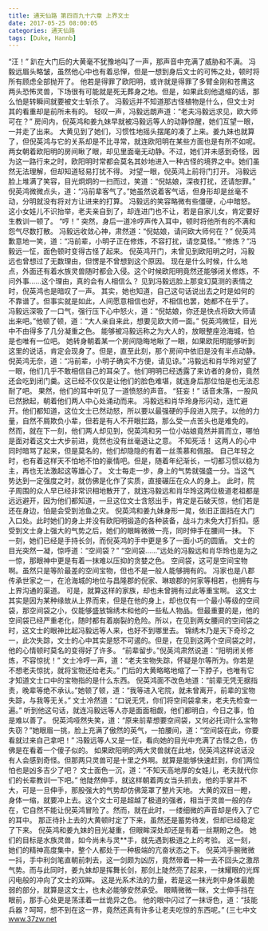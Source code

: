 ```yaml
---
title: 通天仙路 第四百九十六章 上界文士
date: 2017-05-25 08:00:05
categories: 通天仙路
tags: [Duke, Hannb]
---
```


“汪！”
趴在大门后的大黄毫不犹豫地叫了一声，那声音中充满了威胁和不满。
冯毅远眉头略皱，虽然他心中也有着忌惮，但是一想到身后文士的可怖之处，顿时将所有顾虑全部抛开了。
他若是得罪了欧阳明，或许就是得罪了多臂金刚和苍鹰这两头恐怖灵兽，下场很有可能就是死无葬身之地。但是，如果此刻他退缩的话，那么怕是转瞬间就要被文士斩杀了。
冯毅远并不知道那古怪植物是什么，但文士对其的看重却是前所未有的。
轻叹一声，冯毅远朗声道：“老夫冯毅远求见，欧大师可在？”
房间内，倪英鸿和姜九妹早就被冯毅远等人的动静惊醒，她们互望一眼，一并走了出来。
大黄见到了她们，习惯性地摇头摆尾的凑了上来。姜九妹也就算了，但倪英鸿与它的关系却是不比寻常，就连欧阳明在某些方面也是有所不如呢。
两女朝着欧阳明的房间瞅了眼，却见里面毫无动静。不过，她们并未感到奇怪，因为这一路行来之时，欧阳明时常都会莫名其妙地进入一种古怪的境界之中。她们虽然无法理解，但却知道轻易打扰不得。
对望一眼，倪英鸿上前将门打开。
冯毅远脸上堆满了笑容，目光炯炯的一扫而过，笑道：“倪姑娘，深夜打扰，还请恕罪。”
倪英鸿微微点头，道：“冯前辈客气了。”她虽然说着客气话，但身形却是丝毫不动，分明就没有将对方让进来的打算。
冯毅远的笑容略微有些僵硬，心中暗怒。这小女娃儿不识抬举，老夫亲自到了，却连进门也不让，若是自家儿女，肯定要好生教训一顿了。
“哼！”
突然，身后一道冷哼声传入耳中，顿时将他所有的不满和怨气尽数打散。
冯毅远收敛心神，肃然道：“倪姑娘，请问欧大师何在？”
倪英鸿歉意地一笑，道：“冯前辈，小明子正在修炼，不容打扰，请您莫怪。”
“修炼？”冯毅远一怔，面色顿时变得古怪了起来。
倪英鸿开门，未曾见到欧阳明之时，冯毅远也曾想过了无数理由，但愣是不曾想到这个原因。
现在是什么时候，什么地点，外面还有着水族灵兽随时都会入侵。这个时候欧阳明竟然还能够闭关修炼，不问外事……这个理由，真的会有人相信么？
见到冯毅远脸上那变幻莫测的表情之时，倪英鸿也是暗叹了一声。
其实，她也知道，自己这句话说出去之时是如何的不靠谱了。但事实就是如此，人间愿意相信也好，不相信也罢，她都不在乎了。
冯毅远深吸了一口气，强行压下心中怒火，道：“倪姑娘，你还是快点将欧大师请出来吧。”他顿了顿，道：“大人亲自来此，想要见欧大师一面。”
倪英鸿微怔，目光中不由得多了几分凝重之色。
能够被冯毅远称之为大人的，放眼整座沧海城，怕是也唯有一位吧。
她转身朝着某一个房间隐晦地瞅了一眼，如果欧阳明能够听到这里的说话，肯定会现身了。但是，直至此刻，那个房间中依旧是没有半点动静。
倪英鸿无奈，道：“冯前辈，小明子确实不方便，请见谅。”
冯毅远和肖华玲对望了一眼，他们几乎不敢相信自己的耳朵了。他们明明已经透露了来访者的身份，竟然还会吃到闭门羹。这已经不仅仅是让他们的脸色难堪，就连身后那位怕是也无法忍耐了吧。
果然，他们的耳中听见了一道愤怒的声音。
“狂妄！”
话音未落，一股风已然掀起，朝着他们两人中心处涌动而来。
冯毅远和肖华玲身形闪动，连忙避开。他们都知道，这位文士已然动怒，所以要以最强硬的手段进入院子。以他的力量，自然不屑欺负小辈，但若是有人不开眼拦路，那么受一点苦头也是难免的。
然而，就在下一刻，他们两人却见到，倪英鸿和另一位小姑娘竟然并肩而立，哪怕是面对着这文士大步前进，竟然也没有丝毫退让之意。
不知死活！
这两人的心中同时暗骂了起来，但是莫名的，他们却隐隐的有着一丝羡慕和佩服。
自己年轻之时，也有着这样天不怕地不怕的豪情吧。但是，随着年纪渐长，一切都习惯以稳为主，再也无法激起这等雄心了。
文士每走一步，身上的气势就强盛一分。当这气势达到一定强度之时，就仿佛是化作了实质，直接碾压在众人的身上。
此时，院子周围的众人早已经非常识相地散开了，就连冯毅远和肖华玲这两位极道老祖都是远远避开，因为他们都知道，一旦这位文士含怒出手，肯定是石破天惊，他们若是还在身边，怕是会受到池鱼之灾。
倪英鸿和姜九妹身形一晃，依旧正面挡在大门入口处。此时她们的身上并没有欧阳明锻造的各种装备，战斗力未免大打折扣。感受到文士身上强大的气势之后，她们的眼眸微微一亮，同时伸手在腰间一抹。
下一刻，她们已经是手持长剑，而倪英鸿的手中更是多了一面小巧的圆盾。
文士的目光突然一凝，惊呼道：“空间袋？”
“空间袋……”远处的冯毅远和肖华玲也是为之一惊，那眼神中更是有着一抹难以压抑的贪婪之色。
空间袋，这可是空间宝物啊。虽然只是等阶最差的空间宝物，但也不是一般人能够拥有的。
冯家也是八郡传承世家之一，在沧海城的地位与昌隆郡的倪家、琳琅郡的何家等相若，也拥有与上界沟通的渠道。
可是，就算这样的家族，却也未曾拥有过此等重宝啊。
这文士其实是因为某种缘故从上界而来，但是在他的身上，却也仅有一个最小等级的空间袋，那空间袋之小，仅能够盛放锦绣木和他的一些私人物品。但最重要的是，他的空间袋已经严重老化，随时都有着崩裂的危险。所以，在见到两女腰间的空间袋之时，这文士的眼神比起冯毅远等人来，也好不到哪里去。
锦绣木乃是天下奇珍之一，此次失踪，文士的心中其实是怒不可遏的。但是，在见到这两个空间袋之时，他的心情顿时莫名的变得好了许多。
“前辈留步。”倪英鸿肃然说道：“阳明闭关修炼，不容惊扰！”
文士冷哼一声，道：“老夫宝物失踪，怀疑是尔等所为。你若是不想老夫惊扰，就将宝物还给老夫。”
门后的大黄略略地缩了一下脖子，也唯有它才知道文士口中的宝物指的是什么东西。
倪英鸿面不改色地道：“前辈无凭无据指责，晚辈等绝不承认。”她顿了顿，道：“我等进入宅院，就未曾离开，前辈的宝物失踪，与我等无关。”
文士冷然道：“口说无凭，你们将空间袋拿来，老夫先检查一遍。”
听到他这句话，就连冯毅远等人亦是面面相觑，他们都明白，今日之事，怕是难以善了。
倪英鸿哑然失笑，道：“原来前辈想要空间袋，又何必托词什么宝物失窃？”她眼眉一挑，脸上充满了傲然的英气，一拍腰间，道：“空间袋在此，你要看就过来自己拿吧！”
冯毅远等人又是一怔，看向她的目光中充满了古怪之色，仿佛是在看着一个傻子似的。
如果欧阳明的两大灵兽就在此地，倪英鸿这样说话没有人会感到奇怪。但那两只灵兽可是十里之外啊。就算是能够快速赶到，你们两位怕也是凶多吉少了吧？
文士面色一沉，道：“不知天高地厚的女娃儿，老夫就代你们的长辈教训一下吧。”
他陡然伸手，就这样朝着两女当头抓去，他的手掌并不大，可是一旦伸手，那股强大的气势却仿佛笼罩了整片天地。
大黄的双目一瞪，身体一缩，就要冲上去。这个文士可是超越了极道的强者，相当于灵兽一般的存在，它自然不能让倪英鸿冒险了。然而，就在此时，一缕细微的声音却是传入了它的耳中。
那正待扑上去的大黄顿时定了下来，虽然还是蓄势待发，但却已经稳定了下来。
倪英鸿和姜九妹的目光凝重，但眼眸深处却还是有着一丝期盼之色。
她们的目标是水族灵兽，如今尚未与灵**手，就先遇到极道之上的考验。
这一刻，她们的精神高度集中，整个人都处于一种极端的亢奋状态之下。
倪英鸿手腕微微一抖，手中利剑笔直朝前刺去，这一剑颇为凶厉，竟然带着一种一去不回头之激昂气势。而与此同时，姜九妹却是挥舞长剑，那剑上陡然亮了起来，一抹耀眼的光辉闪电般的冲向了文士的双眸。
这是光系术法的力量，若是这一抹光刺中身体最脆弱的部分，就算是这文士，也未必能够安然承受。
眼睛微微一眯，文士伸手挡在眼前，那手心处更是荡漾着一丝诡异之色。
他的眼中闪过了一抹讶色，道：“技能兵器？呵呵，想不到在这一界，竟然还真有许多让老夫吃惊的东西呢。”
(三七中文 www.37zw.net